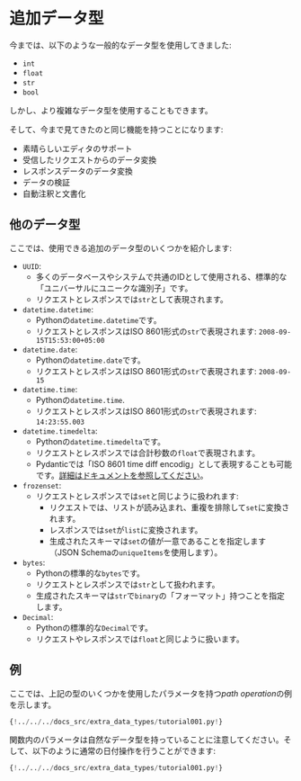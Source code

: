 # 追加データ型

今までは、以下のような一般的なデータ型を使用してきました:

* `int`
* `float`
* `str`
* `bool`

しかし、より複雑なデータ型を使用することもできます。

そして、今まで見てきたのと同じ機能を持つことになります:

* 素晴らしいエディタのサポート
* 受信したリクエストからのデータ変換
* レスポンスデータのデータ変換
* データの検証
* 自動注釈と文書化

## 他のデータ型

ここでは、使用できる追加のデータ型のいくつかを紹介します:

* `UUID`:
    * 多くのデータベースやシステムで共通のIDとして使用される、標準的な「ユニバーサルにユニークな識別子」です。
    * リクエストとレスポンスでは`str`として表現されます。
* `datetime.datetime`:
    * Pythonの`datetime.datetime`です。
    * リクエストとレスポンスはISO 8601形式の`str`で表現されます: `2008-09-15T15:53:00+05:00`
* `datetime.date`:
    * Pythonの`datetime.date`です。
    * リクエストとレスポンスはISO 8601形式の`str`で表現されます: `2008-09-15`
* `datetime.time`:
    * Pythonの`datetime.time`.
    * リクエストとレスポンスはISO 8601形式の`str`で表現されます: `14:23:55.003`
* `datetime.timedelta`:
    * Pythonの`datetime.timedelta`です。
    * リクエストとレスポンスでは合計秒数の`float`で表現されます。
    * Pydanticでは「ISO 8601 time diff encodig」として表現することも可能です。<a href="https://pydantic-docs.helpmanual.io/#json-serialisation" class="external-link" target="_blank">詳細はドキュメントを参照してください</a>。
* `frozenset`:
    * リクエストとレスポンスでは`set`と同じように扱われます:
        * リクエストでは、リストが読み込まれ、重複を排除して`set`に変換されます。
        * レスポンスでは`set`が`list`に変換されます。
        * 生成されたスキーマは`set`の値が一意であることを指定します（JSON Schemaの`uniqueItems`を使用します）。
* `bytes`:
    * Pythonの標準的な`bytes`です。
    * リクエストとレスポンスでは`str`として扱われます。
    * 生成されたスキーマは`str`で`binary`の「フォーマット」持つことを指定します。
* `Decimal`:
    * Pythonの標準的な`Decimal`です。
    * リクエストやレスポンスでは`float`と同じように扱います。

## 例

ここでは、上記の型のいくつかを使用したパラメータを持つ*path operation*の例を示します。

```Python hl_lines="1 2 11 12 13 14 15"
{!../../../docs_src/extra_data_types/tutorial001.py!}
```

関数内のパラメータは自然なデータ型を持っていることに注意してください。そして、以下のように通常の日付操作を行うことができます:

```Python hl_lines="17 18"
{!../../../docs_src/extra_data_types/tutorial001.py!}
```
